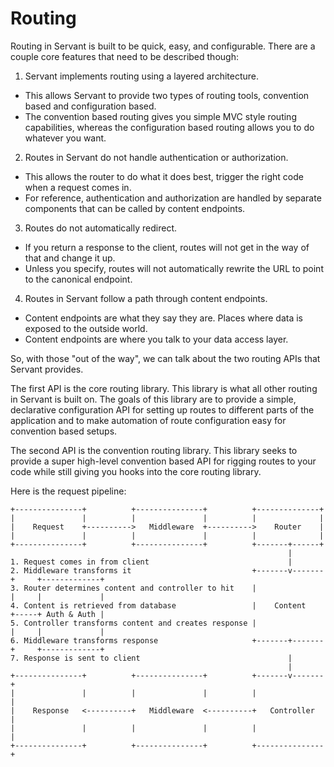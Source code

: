 # Routing

Routing in Servant is built to be quick, easy, and configurable. There are a couple core features that need to be described though:

1. Servant implements routing using a layered architecture.
  - This allows Servant to provide two types of routing tools, convention based and configuration based.
  - The convention based routing gives you simple MVC style routing capabilities, whereas the configuration based routing allows you to do whatever you want.
2. Routes in Servant do not handle authentication or authorization.
  - This allows the router to do what it does best, trigger the right code when a request comes in.
  - For reference, authentication and authorization are handled by separate components that can be called by content endpoints.
3. Routes do not automatically redirect.
  - If you return a response to the client, routes will not get in the way of that and change it up.
  - Unless you specify, routes will not automatically rewrite the URL to point to the canonical endpoint.
4. Routes in Servant follow a path through content endpoints.
  - Content endpoints are what they say they are. Places where data is exposed to the outside world.
  -  Content endpoints are where you talk to your data access layer.

So, with those "out of the way", we can talk about the two routing APIs that Servant provides.

The first API is the core routing library. This library is what all other routing in Servant is built on. The goals of this library are to provide a simple, declarative configuration API for setting up routes to different parts of the application and to make automation of route configuration easy for convention based setups.

The second API is the convention routing library. This library seeks to provide a super high-level convention based API for rigging routes to your code while still giving you hooks into the core routing library.

Here is the request pipeline:

    +---------------+          +---------------+          +--------------+                     
    |               |          |               |          |              |                     
    |    Request    +---------->   Middleware  +---------->    Router    |                     
    |               |          |               |          |              |                     
    +---------------+          +---------------+          +-------+------+                     
                                                                  |                            
    1. Request comes in from client                               |                            
    2. Middleware transforms it                           +-------v-------+     +-------------+
    3. Router determines content and controller to hit    |               |     |             |
    4. Content is retrieved from database                 |    Content    +-----+ Auth & Auth |
    5. Controller transforms content and creates response |               |     |             |
    6. Middleware transforms response                     +-------+-------+     +-------------+
    7. Response is sent to client                                 |                            
                                                                  |                            
    +---------------+          +---------------+          +-------v-------+                    
    |               |          |               |          |               |                    
    |    Response   <----------+   Middleware  <----------+   Controller  |                    
    |               |          |               |          |               |                    
    +---------------+          +---------------+          +---------------+                    
